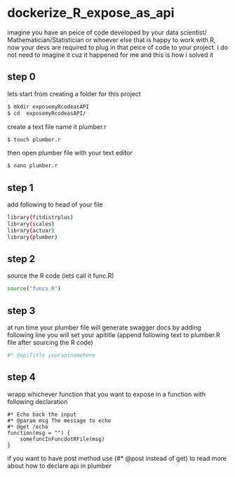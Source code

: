 # dockerize_R_expose_as_api
imagine you have an peice of code developed by your data scientist/ Mathematician/Statistician or whoever else that is happy to work with R, now your devs are required to plug in that peice of code to your project. i do not need to imagine it cuz it happened for me and this is how i solved it 

## step 0 
lets start from creating a folder for this project 
  ```sh
$ mkdir exposemyRcodeasAPI
$ cd  exposemyRcodeasAPI/
```
create a text file name it plumber.r
  ```sh
$ touch plumber.r 
```
then open plumber file with your text editor
```sh
$ nano plumber.r 
```

 ## step 1 
 add following to head of your file 
 ```sh
library(fitdistrplus)
library(scales)
library(actuar)
library(plumber)
```
## step 2 
source the R code (lets call it func.R)
 ```sh
source("funcs.R")
```

## step 3 
at run time your plumber file will generate swagger docs by adding following line you will set your apititle (append following text to plumber.R file after sourcing the R code)

```sh
#* @apiTitle yourapinamehere
```

## step 4
wrapp whichever function that you want to expose in a function with following declaration 

```
#* Echo back the input
#* @param msg The message to echo
#* @get /echo
function(msg = "") {
    somefuncInFuncdotRFile(msg)
}
```

if you want to have post method use (#* @post instead of get)
to read more about how to declare api in plumber 
